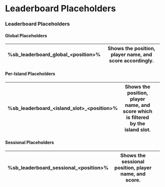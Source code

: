 # Leaderboard Placeholders

### Leaderboard Placeholders <a href="#leaderboard-placeholders" id="leaderboard-placeholders"></a>

#### Global Placeholders <a href="#global-placeholders" id="global-placeholders"></a>

| %sb\_leaderboard\_global\_\<position>% | Shows the position, player name, and score accordingly. |
| -------------------------------------- | ------------------------------------------------------- |

#### Per-Island Placeholders <a href="#per-island-placeholders" id="per-island-placeholders"></a>

| %sb\_leaderboard\_\<island\_slot>\_\<position>% | Shows the position, player name, and score which is filtered by the island slot. |   |
| ----------------------------------------------- | -------------------------------------------------------------------------------- | - |

#### Sessional Placeholders

| %sb\_leaderboard\_sessional\_\<position>% | Shows the sessional position, player name, and score. |   |
| ----------------------------------------- | ----------------------------------------------------- | - |
